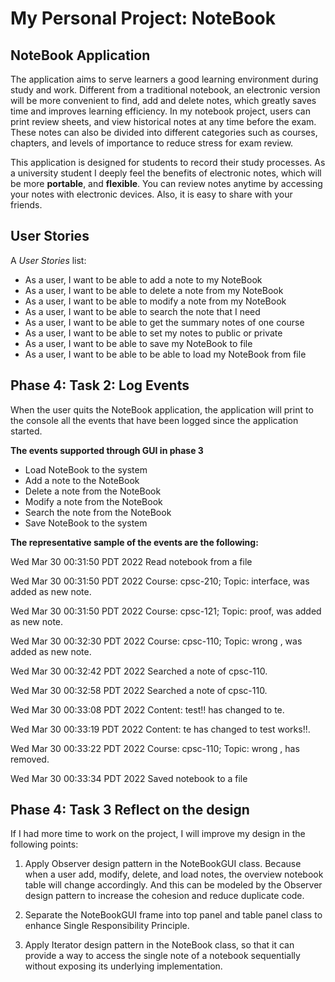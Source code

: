 # My Personal Project: NoteBook

## NoteBook Application
The application aims to serve learners a good learning environment during study and work. 
Different from a traditional notebook, an electronic version will be more convenient to find, 
add and delete notes, which greatly saves time and improves learning efficiency. 
In my notebook project, users can print review sheets, and view historical notes 
at any time before the exam. These notes can also be divided into different 
categories such as courses, chapters, and levels of importance to reduce 
stress for exam review.

This application is designed for students to record their study processes. 
As a university student I deeply feel the benefits of electronic notes, which will be more **portable**, and **flexible**. 
You can review notes anytime by accessing your notes with electronic devices. 
Also, it is easy to share with your friends.

## User Stories
A *User Stories* list:
- As a user, I want to be able to add a note to my NoteBook
- As a user, I want to be able to delete a note from my NoteBook
- As a user, I want to be able to modify a note from my NoteBook
- As a user, I want to be able to search the note that I need
- As a user, I want to be able to get the summary notes of one course
- As a user, I want to be able to set my notes to public or private
- As a user, I want to be able to save my NoteBook to file 
- As a user, I want to be able to be able to load my NoteBook from file 

## Phase 4: Task 2: Log Events
When the user quits the NoteBook application, the application will print to the console all the events 
that have been logged since the application started.

**The events supported through GUI in phase 3**

- Load NoteBook to the system
- Add a note to the NoteBook
- Delete a note from the NoteBook
- Modify a note from the NoteBook
- Search the note from the NoteBook
- Save NoteBook to the system


**The representative sample of the events are the following:**

Wed Mar 30 00:31:50 PDT 2022
Read notebook from a file

Wed Mar 30 00:31:50 PDT 2022
Course: cpsc-210; Topic: interface, was added as new note.

Wed Mar 30 00:31:50 PDT 2022
Course: cpsc-121; Topic: proof, was added as new note.

Wed Mar 30 00:32:30 PDT 2022
Course: cpsc-110; Topic: wrong , was added as new note.

Wed Mar 30 00:32:42 PDT 2022
Searched a note of cpsc-110.

Wed Mar 30 00:32:58 PDT 2022
Searched a note of cpsc-110.

Wed Mar 30 00:33:08 PDT 2022
Content: test!! has changed to te.

Wed Mar 30 00:33:19 PDT 2022
Content: te has changed to test works!!.

Wed Mar 30 00:33:22 PDT 2022
Course: cpsc-110; Topic: wrong , has removed.

Wed Mar 30 00:33:34 PDT 2022
Saved notebook to a file

## Phase 4: Task 3 Reflect on the design

If I had more time to work on the project, I will improve my design in the following points:
1. Apply Observer design pattern in the NoteBookGUI class. 
Because when a user add, modify, delete, and load notes, the overview notebook table will change accordingly.
And this can be modeled by the Observer design pattern to increase the cohesion and reduce duplicate code.


2. Separate the NoteBookGUI frame into top panel and table panel class to enhance Single Responsibility Principle.


3. Apply Iterator design pattern in the NoteBook class, so that it can provide a way to access the single note of 
a notebook sequentially without exposing its underlying implementation.


 
